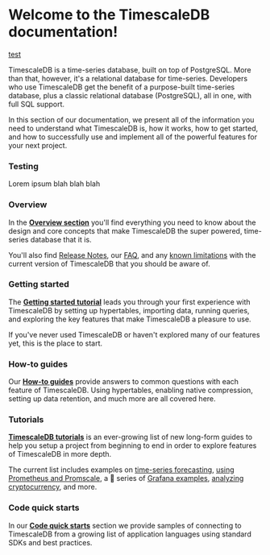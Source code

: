 # Welcome to the TimescaleDB documentation!

[test][test]

TimescaleDB is a time-series database, built on top of PostgreSQL. More than that,
however, it's a relational database for time-series. Developers who use TimescaleDB
get the benefit of a purpose-built time-series database, plus a classic relational
database (PostgreSQL), all in one, with full SQL support.

In this section of our documentation, we present all of the information you need
to understand what TimescaleDB is, how it works, how to get started, and how
to successfully use and implement all of the powerful features for your next
project.

### Testing

Lorem ipsum blah blah blah

### Overview

In the **[Overview section][overview]** you'll find everything you need to know about the design
and core concepts that make TimescaleDB the super powered, time-series database
that it is.

You'll also find [Release Notes][release-notes], our [FAQ][faq], and any [known limitations][limitations] with the
current version of TimescaleDB that you should be aware of.

### Getting started

The **[Getting started tutorial][getting-started]** leads you through your first experience with
TimescaleDB by setting up hypertables, importing data, running queries, and
exploring the key features that make TimescaleDB a pleasure to use.

If you've never used TimescaleDB or haven't explored many of our features yet,
this is the place to start.

### How-to guides

Our **[How-to guides][how-to]** provide answers to common questions with each feature
of TimescaleDB. Using hypertables, enabling native compression, setting up data retention,
and much more are all covered here.

### Tutorials

**[TimescaleDB tutorials][tutorials]** is an ever-growing list of new long-form guides
to help you setup a project from beginning to end in order to explore features of
TimescaleDB in more depth.

The current list includes examples on [time-series forecasting][forecast], [using Prometheus
and Promscale][promscale], a 💯 series of [Grafana examples][grafana], [analyzing cryptocurrency][crypto],
and more.

### Code quick starts

In our **[Code quick starts][code]** section we provide samples of connecting to
TimescaleDB from a growing list of application languages using standard SDKs
and best practices.

[overview]: /timescaledb/:currentVersion:/overview/
[release-notes]: /timescaledb/:currentVersion:/overview/release-notes/
[faq]: /timescaledb/:currentVersion:/overview/faq/
[limitations]: /timescaledb/:currentVersion:/overview/limitations/
[getting-started]: /getting-started/:currentVersion:/
[how-to]: /timescaledb/:currentVersion:/how-to-guides/
[tutorials]: /timescaledb/:currentVersion:/tutorials/
[promscale]: /promscale/:currentVersion:/
[grafana]: /timescaledb/:currentVersion:/tutorials/grafana
[crypto]: /timescaledb/:currentVersion:/tutorials/analyze-cryptocurrency-data/
[forecast]: /timescaledb/:currentVersion:/tutorials/time-series-forecast/
[code]: /timescaledb/:currentVersion:/quick-start/
[test]: #testing

